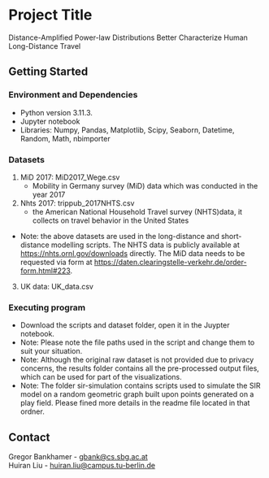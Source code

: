 # Project Title

Distance-Amplified Power-law Distributions Better
Characterize Human Long-Distance Travel

## Getting Started

### Environment and Dependencies

* Python version 3.11.3.
* Jupyter notebook
* Libraries: Numpy, Pandas, Matplotlib, Scipy, Seaborn, Datetime, Random, Math, nbimporter

### Datasets

1. MiD 2017: MiD2017_Wege.csv 
   * Mobility in Germany survey (MiD) data which was conducted in the year 2017
2. Nhts 2017: trippub_2017NHTS.csv
   * the American National Household Travel survey (NHTS)data, it collects on travel behavior in the United States
* Note: the above datasets are used in the long-distance and short-distance modelling scripts. The NHTS data is publicly available at https://nhts.ornl.gov/downloads directly. The MiD data needs to be requested via form at https://daten.clearingstelle-verkehr.de/order-form.html#223.
3. UK data: UK_data.csv


### Executing program

* Download the scripts and dataset folder, open it in the Juypter notebook.
* Note: Please note the file paths used in the script and change them to suit your situation.
* Note: Although the original raw dataset is not provided due to privacy concerns, the results folder contains all the pre-processed output files, which can be used for part of the visualizations.
* Note: The folder sir-simulation contains scripts used to simulate the SIR model on a random geometric graph built upon points generated on a play field. Please fined more details in the readme file located in that ordner.

## Contact
Gregor Bankhamer - gbank@cs.sbg.ac.at <br>
Huiran Liu - huiran.liu@campus.tu-berlin.de
